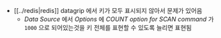 - [[../redis|redis]] datagrip 에서 키가 모두 표시되지 않아서 문제가 있어음
  - *Data Source* 에서 *Options* 에 *COUNT option for SCAN command* 가 `1000` 으로 되어있는것을 키 전체를 표현할 수 있도록 늘리면 표현됨
